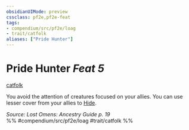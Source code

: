 ```yaml
---
obsidianUIMode: preview
cssclass: pf2e,pf2e-feat
tags:
- compendium/src/pf2e/loag
- trait/catfolk
aliases: ["Pride Hunter"]
---
```

# Pride Hunter  *Feat 5*  
[catfolk](rules/traits/catfolk-b1.md "Catfolk Ancestry & Heritage Trait")  


You avoid the attention of creatures focused on your allies. You can use lesser cover from your allies to [Hide](rules/actions/hide.md).

*Source: Lost Omens: Ancestry Guide p. 19*  
%% #compendium/src/pf2e/loag #trait/catfolk %%